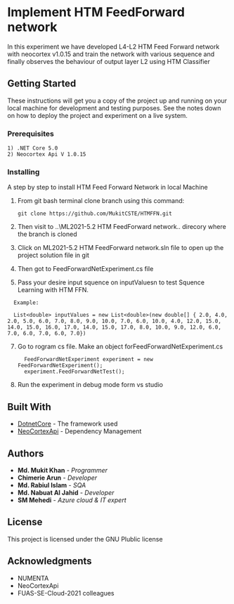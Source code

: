 # Implement HTM FeedForward network

In this experiment we have developed L4-L2 HTM Feed Forward network with neocortex v1.0.15 and train the network with various sequence and finally observes the behaviour of output layer L2 using HTM Classifier

## Getting Started

These instructions will get you a copy of the project up and running on your local machine for development and testing purposes. See the notes down on how to deploy the project and experiment on a live system.

### Prerequisites


```
1) .NET Core 5.0
2) Neocortex Api V 1.0.15
```

### Installing

A step by step to install HTM Feed Forward Network in local Machine


 1) From git bash terminal clone branch using this command:
    ```
    git clone https://github.com/MukitCSTE/HTMFFN.git  
    
    ```
 
 2) Then visit to ..\ML2021-5.2 HTM FeedForward network\..  direcory where the branch is cloned 
 3) Click on ML2021-5.2 HTM FeedForward network.sln file to open up the project solution file in git
 5) Then got to FeedForwardNetExperiment.cs file
 6) Pass your desire input squence on inputValuesn to test Squence Learning with HTM FFN.
  ```
    Example:
    
    List<double> inputValues = new List<double>(new double[] { 2.0, 4.0, 2.0, 5.0, 6.0, 7.0, 8.0, 9.0, 10.0, 7.0, 6.0, 10.0, 4.0, 12.0, 15.0, 14.0, 15.0, 16.0, 17.0, 14.0, 15.0, 17.0, 8.0, 10.0, 9.0, 12.0, 6.0, 7.0, 6.0, 7.0, 6.0, 7.0})
  ``` 
     
 7) Go to rogram cs file. Make an object forFeedForwardNetExperiment.cs 
 
  
          FeedForwardNetExperiment experiment = new FeedForwardNetExperiment();
          experiment.FeedForwardNetTest();
          
      
          
8) Run the experiment in debug mode form vs studio 
  



## Built With

* [DotnetCore](https://dotnet.microsoft.com/download/dotnet/5.0) - The framework used
* [NeoCortexApi](https://www.nuget.org/packages/NeoCortexApi/) - Dependency Management



## Authors

* **Md. Mukit Khan** - *Programmer* 
* **Chimerie Arun** - *Developer* 
* **Md. Rabiul Islam** - *SQA* 
* **Md. Nabuat AI Jahid** - *Developer* 
* **SM Mehedi** - *Azure cloud & IT expert* 

## License

This project is licensed under the GNU Plublic license

## Acknowledgments

* NUMENTA
* NeoCortexApi
* FUAS-SE-Cloud-2021 colleagues

